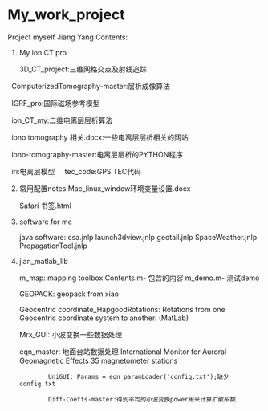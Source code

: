 # My_work_project
Project myself Jiang Yang 
Contents:




1. My ion CT pro

   3D_CT_project:三维网格交点及射线追踪
   
   ComputerizedTomography-master:层析成像算法
   
   IGRF_pro:国际磁场参考模型 
   
   ion_CT_my:二维电离层层析算法 
   
   iono tomography 相关.docx:一些电离层层析相关的网站
   
   iono-tomography-master:电离层层析的PYTHON程序 
   
   iri:电离层模型
   
   tec_code:GPS TEC代码
 
2. 常用配置notes
   Mac_linux_window环境变量设置.docx
   
   Safari 书签.html
   
3. software for me

   java software:
   csa.jnlp  launch3dview.jnlp geotail.jnlp SpaceWeather.jnlp PropagationTool.jnlp   
   
4. jian_matlab_lib
    
    m_map: mapping toolbox 
          Contents.m-   包含的内容
          m_demo.m-     测试demo
    
    GEOPACK: geopack from xiao
    
    Geocentric coordinate_HapgoodRotations: Rotations from one Geocentric coordinate system to another. (MatLab)
    
    Mrx_GUI: 小波变换一些数据处理
    
    eqn_master: 地面台站数据处理 International Monitor for Auroral Geomagnetic Effects
               35 magnetometer stations
               
               UniGUI: Params = eqn_paramLoader('config.txt');缺少config.txt
               
               Diff-Coeffs-master:得到平均的小波变换power用来计算扩散系数